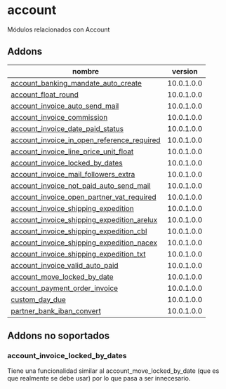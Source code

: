 account
=========
Módulos relacionados con Account


Addons
----------------
nombre | version
--- | ---
[account_banking_mandate_auto_create](account_banking_mandate_auto_create/) | 10.0.1.0.0
[account_float_round](account_float_round/) | 10.0.1.0.0
[account_invoice_auto_send_mail](account_invoice_auto_send_mail/) | 10.0.1.0.0
[account_invoice_commission](account_invoice_commission/) | 10.0.1.0.0
[account_invoice_date_paid_status](account_invoice_date_paid_status/) | 10.0.1.0.0
[account_invoice_in_open_reference_required](account_invoice_in_open_reference_required/) | 10.0.1.0.0
[account_invoice_line_price_unit_float](account_invoice_line_price_unit_float/) | 10.0.1.0.0
[account_invoice_locked_by_dates](account_invoice_locked_by_dates/) | 10.0.1.0.0
[account_invoice_mail_followers_extra](account_invoice_mail_followers_extra/) | 10.0.1.0.0
[account_invoice_not_paid_auto_send_mail](account_invoice_not_paid_auto_send_mail/) | 10.0.1.0.0
[account_invoice_open_partner_vat_required](account_invoice_open_partner_vat_required/) | 10.0.1.0.0
[account_invoice_shipping_expedition](account_invoice_shipping_expedition/) | 10.0.1.0.0
[account_invoice_shipping_expedition_arelux](account_invoice_shipping_expedition_arelux/) | 10.0.1.0.0
[account_invoice_shipping_expedition_cbl](account_invoice_shipping_expedition_cbl/) | 10.0.1.0.0
[account_invoice_shipping_expedition_nacex](account_invoice_shipping_expedition_nacex/) | 10.0.1.0.0
[account_invoice_shipping_expedition_txt](account_invoice_shipping_expedition_txt/) | 10.0.1.0.0
[account_invoice_valid_auto_paid](account_invoice_valid_auto_paid/) | 10.0.1.0.0
[account_move_locked_by_date](account_move_locked_by_date/) | 10.0.1.0.0
[account_payment_order_invoice](account_payment_order_invoice/) | 10.0.1.0.0
[custom_day_due](custom_day_due/) | 10.0.1.0.0
[partner_bank_iban_convert](partner_bank_iban_convert/) | 10.0.1.0.0

## Addons no soportados

### account_invoice_locked_by_dates 
Tiene una funcionalidad similar al account_move_locked_by_date (que es que realmente se debe usar) por lo que pasa a ser innecesario.

